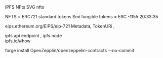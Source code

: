IPFS NFts 
SVG nfts

NFTS = ERC721 standard tokens
Smi fungible tokens = ERC -1155
20:33:35

eips.ethereum.org/EIPS/eip-721
Metadata, TokenURi ,


ipfs api endpoint , ipfs node  
ipfs.io/#how










forge install OpenZepplin/openzeppelin-contracts --no-commit


